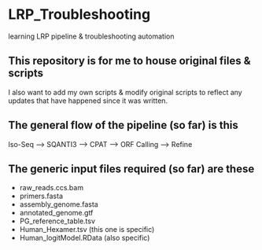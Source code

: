 # LRP_Troubleshooting
learning LRP pipeline &amp; troubleshooting automation

## This repository is for me to house original files & scripts
I also want to add my own scripts & modify original scripts to reflect any updates that have happened since it was written.

## The general flow of the pipeline (so far) is this
Iso-Seq --> SQANTI3 --> CPAT --> ORF Calling --> Refine

## The generic input files required (so far) are these <br />
- raw_reads.ccs.bam <br /> 
- primers.fasta <br />
- assembly_genome.fasta <br />
- annotated_genome.gtf <br />
- PG_reference_table.tsv <br />
- Human_Hexamer.tsv (this one is specific) <br />
- Human_logitModel.RData (also specific) <br />
